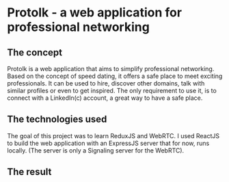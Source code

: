 # Protolk - a web application for professional networking
## The concept

Protolk is a web application that aims to simplify professional networking. Based on the concept of speed dating, it offers a safe place to meet exciting professionals. It can be used to hire, discover other domains, talk with similar profiles or even to get inspired. The only requirement to use it, is to connect with a LinkedIn(c) account, a great way to have a safe place.

## The technologies used

The goal of this project was to learn ReduxJS and WebRTC. I used ReactJS to build the web application with an ExpressJS server that for now, runs locally. (The server is only a Signaling server for the WebRTC).

## The result